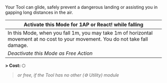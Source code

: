 Your Tool can glide, safely prevent a dangerous landing or assisting you in gapping long distances in the air.

| Activate this Mode for 1AP or React! while falling                                                                               |
| -------------------------------------------------------------------------------------------------------------------------------- |
| In this Mode, when you fall 1m, you may take 1m of horizontal movement at no cost to your movement. You do not take fall damage. |
| *Deactivate this Mode as Free Action*                                                                                            |

**\> Cost:** ⬡
> *or free, if the Tool has no other (⚙ Utility) module*
